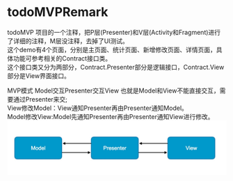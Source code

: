 # todoMVPRemark
todoMVP 项目的一个注释，把P层(Presenter)和V层(Activity和Fragment)进行了详细的注释，M层没注释，去掉了UI测试。  
这个demo有4个页面，分别是主页面、统计页面、新增修改页面、详情页面，具体功能可参考相关的Contract接口类。  
这个接口类又分为两部分，Contract.Presenter部分是逻辑接口，Contract.View部分是View界面接口。  

MVP模式 Model交互Presenter交互View
也就是Model和View不能直接交互，需要通过Presenter来交;  
View修改Model：View通知Presenter再由Presenter通知Model。  
Model修改View:Model先通知Presenter再由Presenter通知View进行修改。  
![](imgs/mvp.jpg)  



